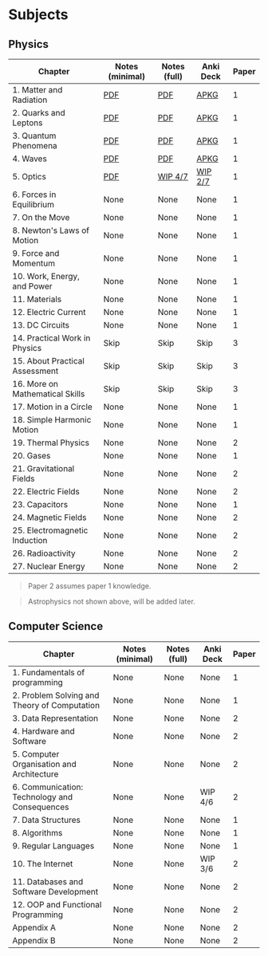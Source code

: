 # Subjects

## Physics

|Chapter|Notes (minimal)|Notes (full)|Anki Deck|Paper|
|---|---|---|---|---|
|1. Matter and Radiation|[PDF](./Minimal/Physics/1/1_matter-and-radiation.pdf)|[PDF](./Full/Physics/1/1_matter-and-radiation.pdf)|[APKG](./Decks/Physics/1_particles-and-radiation.apkg)|1|
|2. Quarks and Leptons|[PDF](./Minimal/Physics/2/2_quarks-and-leptons.pdf)|[PDF](./Full/Physics/2/2_quarks-and-leptons.pdf)|[APKG](./Decks/Physics/2_quarks-and-leptons.apkg)|1|
|3. Quantum Phenomena|[PDF](./Minimal/Physics/3/3_quantum-phenomena.pdf)|[PDF](./Full/Physics/3/3_quantum-phenomena.pdf)|[APKG](./Decks/Physics/3_quantum-phenomena.apkg)|1|
|4. Waves|[PDF](./Minimal/Physics/4/4_waves.pdf)|[PDF](./Full/Physics/4/4_waves.pdf)|[APKG](./Decks/Physics/4_waves.apkg)|1|
|5. Optics|[PDF](./Minimal/Physics/5/5_optics.pdf)|[WIP 4/7](./Full/Physics/5/5_optics.pdf)|[WIP 2/7](./Decks/Physics/5_optics.apkg)|1|
|6. Forces in Equilibrium|None|None|None|1|
|7. On the Move|None|None|None|1|
|8. Newton's Laws of Motion|None|None|None|1|
|9. Force and Momentum|None|None|None|1|
|10. Work, Energy, and Power|None|None|None|1|
|11. Materials|None|None|None|1|
|12. Electric Current|None|None|None|1|
|13. DC Circuits|None|None|None|1|
|14. Practical Work in Physics|Skip|Skip|Skip|3|
|15. About Practical Assessment|Skip|Skip|Skip|3|
|16. More on Mathematical Skills|Skip|Skip|Skip|3|
|17. Motion in a Circle|None|None|None|1|
|18. Simple Harmonic Motion|None|None|None|1|
|19. Thermal Physics|None|None|None|2|
|20. Gases|None|None|None|1|
|21. Gravitational Fields|None|None|None|2|
|22. Electric Fields|None|None|None|2|
|23. Capacitors|None|None|None|1|
|24. Magnetic Fields|None|None|None|2|
|25. Electromagnetic Induction|None|None|None|2|
|26. Radioactivity|None|None|None|2|
|27. Nuclear Energy|None|None|None|2|

> Paper 2 assumes paper 1 knowledge.

> Astrophysics not shown above, will be added later.

## Computer Science

|Chapter|Notes (minimal)|Notes (full)|Anki Deck|Paper|
|---|---|---|---|---|
|1. Fundamentals of programming|None|None|None|1|
|2. Problem Solving and Theory of Computation|None|None|None|1|
|3. Data Representation|None|None|None|2|
|4. Hardware and Software|None|None|None|2|
|5. Computer Organisation and Architecture|None|None|None|2|
|6. Communication: Technology and Consequences|None|None|WIP 4/6|2|
|7. Data Structures|None|None|None|1|
|8. Algorithms|None|None|None|1|
|9. Regular Languages|None|None|None|1|
|10. The Internet|None|None|WIP 3/6|2|
|11. Databases and Software Development|None|None|None|2|
|12. OOP and Functional Programming|None|None|None|2|
|Appendix A|None|None|None|2|
|Appendix B|None|None|None|2|
